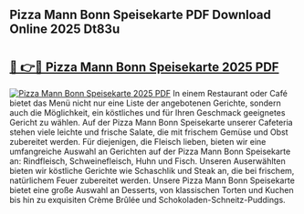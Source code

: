 ## Pizza Mann Bonn Speisekarte PDF Download Online 2025 Dt83u

# <h2><a href="http://gcdusfx.nevu.top/?p=Pizza+Mann+Bonn+Speisekarte">🔗 👉🔴 Pizza Mann Bonn Speisekarte 2025 PDF</a></h2>

[![Pizza Mann Bonn Speisekarte 2025 PDF](https://i.imgur.com/dBaPXMq.png)](http://gcdusfx.nevu.top/?p=Pizza+Mann+Bonn+Speisekarte)
In einem Restaurant oder Café bietet das Menü nicht nur eine Liste der angebotenen Gerichte, sondern auch die Möglichkeit, ein köstliches und für Ihren Geschmack geeignetes Gericht zu wählen. Auf der Pizza Mann Bonn Speisekarte unserer Cafeteria stehen viele leichte und frische Salate, die mit frischem Gemüse und Obst zubereitet werden. Für diejenigen, die Fleisch lieben, bieten wir eine umfangreiche Auswahl an Gerichten auf der Pizza Mann Bonn Speisekarte an: Rindfleisch, Schweinefleisch, Huhn und Fisch. Unseren Auserwählten bieten wir köstliche Gerichte wie Schaschlik und Steak an, die bei frischem, natürlichem Feuer zubereitet werden. Unsere Pizza Mann Bonn Speisekarte bietet eine große Auswahl an Desserts, von klassischen Torten und Kuchen bis hin zu exquisiten Crème Brûlée und Schokoladen-Schneitz-Puddings.
